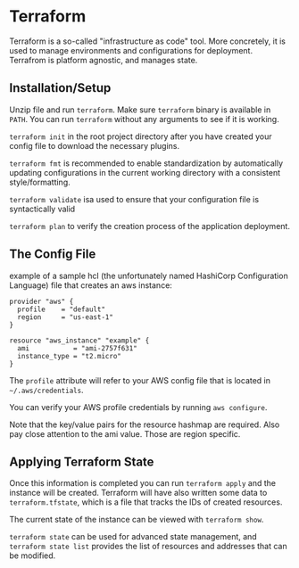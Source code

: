 # Terraform

Terraform is a so-called "infrastructure as code" tool. More concretely, it is used to manage environments and configurations for deployment. Terrafrom is platform agnostic, and manages state.

## Installation/Setup

Unzip file and run `terraform`. Make sure `terraform` binary is available in `PATH`. You can run `terraform` without any arguments to see if it is working.

`terraform init` in the root project directory after you have created your config file to download the necessary plugins.

`terraform fmt` is recommended to enable standardization by automatically updating configurations in the current working directory with a consistent style/formatting.

`terraform validate` isa used to ensure that your configuration file is syntactically valid

`terraform plan` to verify the creation process of the application deployment.

## The Config File

example of a sample hcl (the unfortunately named HashiCorp Configuration Language) file that creates an aws instance:

```
provider "aws" {
  profile    = "default"
  region     = "us-east-1"
}

resource "aws_instance" "example" {
  ami           = "ami-2757f631"
  instance_type = "t2.micro"
}
```

The `profile` attribute will refer to your AWS config file that is located in `~/.aws/credentials`.

You can verify your AWS profile credentials by running `aws configure`.

Note that the key/value pairs for the resource hashmap are required. Also pay close attention to the ami value. Those are region specific.

## Applying Terraform State

Once this information is completed you can run `terraform apply` and the instance will be created. Terraform will have also written some data to `terraform.tfstate`, which is a file that tracks the IDs of created resources.

The current state of the instance can be viewed with `terraform show`.

`terraform state` can be used for advanced state management, and `terraform state list` provides the list of resources and addresses that can be modified.
